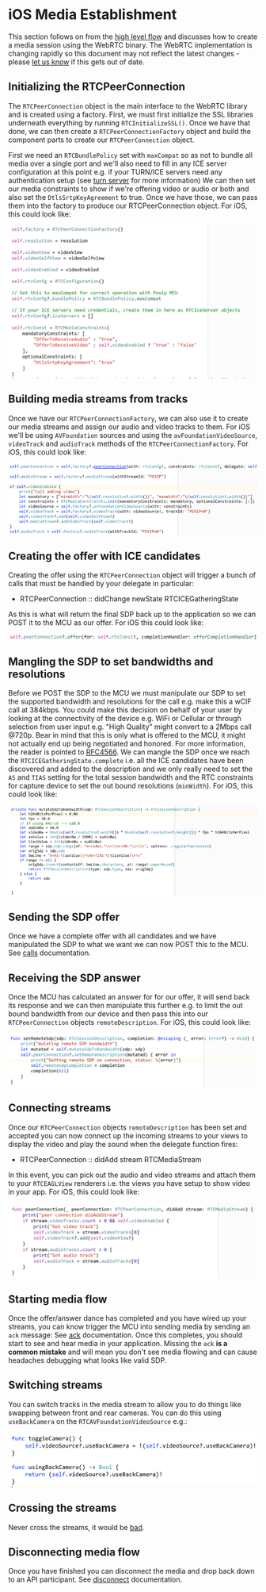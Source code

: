 ---
---
# iOS Media Establishment

This section follows on from the [high level flow](media) and
discusses how to create a media session using the WebRTC binary.  The
WebRTC implementation is changing rapidly so this document may not
reflect the latest changes -
please [let us know](mailto:ian@pexip.com) if this gets out of date.

## Initializing the RTCPeerConnection

The `RTCPeerConnection` object is the main interface to the WebRTC
library and is created using a factory.  First, we must first
initialize the SSL libraries underneath everything by running
`RTCInitializeSSL()`. Once we have that done, we can then create a
`RTCPeerConnectionFactory` object and build the component
parts to create our `RTCPeerConnection` object.

First we need an `RTCBundlePolicy` set with `maxCompat` so as not to
bundle all media over a single port and we'll also need to fill in any
ICE server configuration at this point e.g. if your TURN/ICE servers
need any authentication setup (see
[turn server](https://docs.pexip.com/admin/about_turn_server.htm) for more
information)
We can then set our media constraints to show if we're offering video
or audio or both and also set the `DtlsSrtpKeyAgreement` to true.
Once we have those, we can pass them into the factory to produce our
RTCPeerConnection object.  For iOS, this could look like:

<img src="images/peer_connection.png" alt="peer connection" style="display:block;margin:auto">

## Building media streams from tracks

Once we have our `RTCPeerConnectionFactory`, we can also use it to
create our media streams and assign our audio and video tracks to
them.  For iOS we'll be using `AVFoundation` sources and using the
`avFoundationVideoSource`, `videoTrack` and `audioTrack` methods of
the `RTCPeerConnectionFactory`.  For iOS, this could look like:

<img src="images/add_tracks.png" alt="add tracks" style="display:block;margin:auto">

## Creating the offer with ICE candidates

Creating the offer using the `RTCPeerConnection` object will trigger a
bunch of calls that must be handled by your delegate in particular:

 - RTCPeerConnection :: didChange newState RTCICEGatheringState

As this is what will return the final SDP back up to the application
so we can POST it to the MCU as our offer.  For iOS this could look like:

<img src="images/peer_conn_offer.png" alt="peer conn offer" style="display:block;margin:auto">

## Mangling the SDP to set bandwidths and resolutions

Before we POST the SDP to the MCU we must manipulate our SDP to set
the supported bandwidth and resolutions for the call e.g. make this a
wCIF call at 384kbps.  You could make this decision on behalf of your
user by looking at the connectivity of the device e.g. WiFi or
Cellular or through selection from user input e.g. "High Quality"
might convert to a 2Mbps call @720p.  Bear in mind that this is only
what is offered to the MCU, it might not actually end up being
negotiated and honored.  For more information, the reader is pointed
to [RFC4566](https://tools.ietf.org/html/rfc4566).  We can mangle the SDP once we
reach the `RTCICEGatheringState.complete` i.e. all the ICE candidates
have been discovered and added to the description and we only really
need to set the `AS` and `TIAS` setting for the total session
bandwidth and the RTC constraints for capture device to set the out bound
resolutions (`minWidth`).  For iOS, this could look like:

<img src="images/sdp_mutation_functions.png" alt="sdp mutation" style="display:block;margin:auto">

## Sending the SDP offer

Once we have a complete offer with all candidates and we have
manipulated the SDP to what we want we can now POST this to the MCU.  See [calls](https://docs.pexip.com/api_client/api_rest.htm#calls) documentation.

## Receiving the SDP answer

Once the MCU has calculated an answer for for our offer, it will send
back its response and we can then manipulate this further e.g. to
limit the out bound bandwidth from our device and then pass this into
our `RTCPeerConnection` objects `remoteDescription`. For iOS, this
could look like:

<img src="images/remote_sdp.png"  alt="remote sdp" style="display:block;margin:auto">

## Connecting streams

Once our `RTCPeerConnection` objects `remoteDescription` has been set
and accepted you can now connect up the incoming streams to your views
to display the video and play the sound when the delegate function fires:

 - RTCPeerConnection :: didAdd stream RTCMediaStream

In this event, you can pick out the audio and video streams and attach
them to your `RTCEAGLView` renderers i.e. the views you have setup to
show video in your app.  For iOS, this could look like:

<img src="images/add_stream.png" alt="add stream" style="display:block;margin:auto">

## Starting media flow

Once the offer/answer dance has completed and you have wired up your
streams, you can know trigger the MCU into sending media by sending an
`ack` message:
See [ack](https://docs.pexip.com/api_client/api_rest.htm#ack)
documentation.  Once this completes, you should start to see and hear
media in your application.  Missing the `ack` **is a common mistake**
and will mean you don't see media flowing and can cause headaches
debugging what looks like valid SDP.

## Switching streams

You can switch tracks in the media stream to allow you to do things
like swapping between front and rear cameras.  You can do this using
`useBackCamera` on the `RTCAVFoundationVideoSource` e.g.:

<img src="images/toggle_camera.png" alt="switch stream" style="display:block;margin:auto">

## Crossing the streams

Never cross the streams, it would be [bad](https://www.youtube.com/watch?v=jyaLZHiJJnE).

## Disconnecting media flow

Once you have finished you can disconnect the media and drop back down
to an API participant.  See
[disconnect](https://docs.pexip.com/api_client/api_rest.htm#call_disconnect) documentation.
